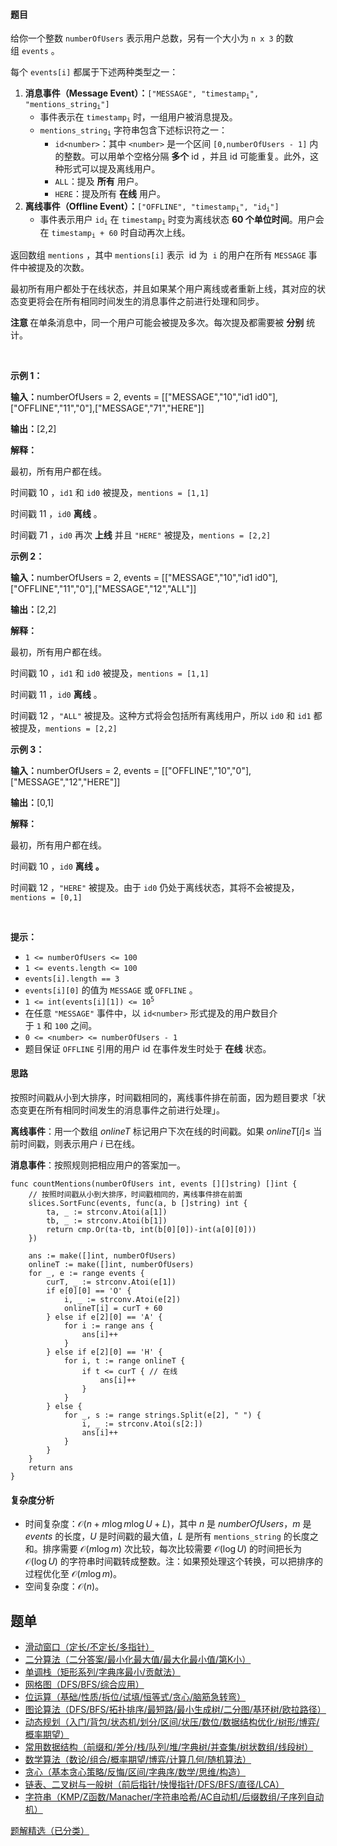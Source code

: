#### 题目

<p>给你一个整数&nbsp;<code>numberOfUsers</code>&nbsp;表示用户总数，另有一个大小为 <code>n x 3</code> 的数组&nbsp;<code>events</code>&nbsp;。</p>

<p>每个&nbsp;<code inline="">events[i]</code>&nbsp;都属于下述两种类型之一：</p>

<ol>
	<li><strong>消息事件（Message Event）：</strong><code>["MESSAGE", "timestamp<sub>i</sub>", "mentions_string<sub>i</sub>"]</code>
	<ul>
		<li>事件表示在&nbsp;<code>timestamp<sub>i</sub></code>&nbsp;时，一组用户被消息提及。</li>
		<li><code>mentions_string<sub>i</sub></code>&nbsp;字符串包含下述标识符之一：
		<ul>
			<li><code>id&lt;number&gt;</code>：其中&nbsp;<code>&lt;number&gt;</code>&nbsp;是一个区间&nbsp;<code>[0,numberOfUsers - 1]</code>&nbsp;内的整数。可以用单个空格分隔&nbsp;<strong>多个</strong> id ，并且 id 可能重复。此外，这种形式可以提及离线用户。</li>
			<li><code>ALL</code>：提及 <strong>所有</strong> 用户。</li>
			<li><code>HERE</code>：提及所有 <strong>在线</strong> 用户。</li>
		</ul>
		</li>
	</ul>
	</li>
	<li><strong>离线事件（Offline Event）：</strong><code>["OFFLINE", "timestamp<sub>i</sub>", "id<sub>i</sub>"]</code>
	<ul>
		<li>事件表示用户&nbsp;<code>id<sub>i</sub></code>&nbsp;在&nbsp;<code>timestamp<sub>i</sub></code>&nbsp;时变为离线状态 <strong>60 个单位时间</strong>。用户会在&nbsp;<code>timestamp<sub>i</sub> + 60</code>&nbsp;时自动再次上线。</li>
	</ul>
	</li>
</ol>

<p>返回数组&nbsp;<code>mentions</code>&nbsp;，其中&nbsp;<code>mentions[i]</code>&nbsp;表示 &nbsp;id 为 &nbsp;<code>i</code>&nbsp;的用户在所有&nbsp;<code>MESSAGE</code>&nbsp;事件中被提及的次数。</p>

<p>最初所有用户都处于在线状态，并且如果某个用户离线或者重新上线，其对应的状态变更将会在所有相同时间发生的消息事件之前进行处理和同步。</p>

<p><strong>注意 </strong>在单条消息中，同一个用户可能会被提及多次。每次提及都需要被 <strong>分别</strong> 统计。</p>

<p>&nbsp;</p>

<p><b>示例 1：</b></p>

<div class="example-block">
<p><span class="example-io"><b>输入：</b>numberOfUsers = 2, events = [["MESSAGE","10","id1 id0"],["OFFLINE","11","0"],["MESSAGE","71","HERE"]]</span></p>

<p><span class="example-io"><b>输出：</b>[2,2]</span></p>

<p><b>解释：</b></p>

<p>最初，所有用户都在线。</p>

<p>时间戳 10 ，<code>id1</code>&nbsp;和&nbsp;<code>id0</code>&nbsp;被提及，<code>mentions = [1,1]</code></p>

<p>时间戳 11 ，<code>id0</code>&nbsp;<strong>离线</strong> 。</p>

<p>时间戳 71 ，<code>id0</code>&nbsp;再次 <strong>上线</strong>&nbsp;并且&nbsp;<code>"HERE"</code>&nbsp;被提及，<code>mentions = [2,2]</code></p>
</div>

<p><b>示例 2：</b></p>

<div class="example-block">
<p><span class="example-io"><b>输入：</b>numberOfUsers = 2, events = [["MESSAGE","10","id1 id0"],["OFFLINE","11","0"],["MESSAGE","12","ALL"]]</span></p>

<p><span class="example-io"><b>输出：</b>[2,2]</span></p>

<p><b>解释：</b></p>

<p>最初，所有用户都在线。</p>

<p>时间戳 10 ，<code>id1</code>&nbsp;和&nbsp;<code>id0</code>&nbsp;被提及，<code>mentions = [1,1]</code></p>

<p>时间戳 11 ，<code>id0</code>&nbsp;<strong>离线</strong> 。</p>

<p>时间戳 12 ，<code>"ALL"</code>&nbsp;被提及。这种方式将会包括所有离线用户，所以&nbsp;<code>id0</code>&nbsp;和&nbsp;<code>id1</code>&nbsp;都被提及，<code>mentions = [2,2]</code></p>
</div>

<p><b>示例 3：</b></p>

<div class="example-block">
<p><span class="example-io"><b>输入：</b>numberOfUsers = 2, events = [["OFFLINE","10","0"],["MESSAGE","12","HERE"]]</span></p>

<p><span class="example-io"><b>输出：</b>[0,1]</span></p>

<p><b>解释：</b></p>

<p>最初，所有用户都在线。</p>

<p>时间戳 10 ，<code>id0</code>&nbsp;<strong>离线</strong>&nbsp;<b>。</b></p>

<p>时间戳 12 ，<code>"HERE"</code>&nbsp;被提及。由于&nbsp;<code>id0</code>&nbsp;仍处于离线状态，其将不会被提及，<code>mentions = [0,1]</code></p>
</div>

<p>&nbsp;</p>

<p><b>提示：</b></p>

<ul>
	<li><code>1 &lt;= numberOfUsers &lt;= 100</code></li>
	<li><code>1 &lt;= events.length &lt;= 100</code></li>
	<li><code>events[i].length == 3</code></li>
	<li><code>events[i][0]</code>&nbsp;的值为&nbsp;<code>MESSAGE</code>&nbsp;或&nbsp;<code>OFFLINE</code>&nbsp;。</li>
	<li><code>1 &lt;= int(events[i][1]) &lt;= 10<sup>5</sup></code></li>
	<li>在任意 <code>"MESSAGE"</code>&nbsp;事件中，以&nbsp;<code>id&lt;number&gt;</code>&nbsp;形式提及的用户数目介于&nbsp;<code>1</code>&nbsp;和&nbsp;<code>100</code>&nbsp;之间。</li>
	<li><code>0 &lt;= &lt;number&gt; &lt;= numberOfUsers - 1</code></li>
	<li>题目保证 <code>OFFLINE</code>&nbsp;引用的用户 id 在事件发生时处于 <strong>在线</strong> 状态。</li>
</ul>

#### 思路

按照时间戳从小到大排序，时间戳相同的，离线事件排在前面，因为题目要求「状态变更在所有相同时间发生的消息事件之前进行处理」。

**离线事件**：用一个数组 $\textit{onlineT}$ 标记用户下次在线的时间戳。如果 $\textit{onlineT}[i]\le$ 当前时间戳，则表示用户 $i$ 已在线。

**消息事件**：按照规则把相应用户的答案加一。

```
func countMentions(numberOfUsers int, events [][]string) []int {
	// 按照时间戳从小到大排序，时间戳相同的，离线事件排在前面
	slices.SortFunc(events, func(a, b []string) int {
		ta, _ := strconv.Atoi(a[1])
		tb, _ := strconv.Atoi(b[1])
		return cmp.Or(ta-tb, int(b[0][0])-int(a[0][0]))
	})

	ans := make([]int, numberOfUsers)
	onlineT := make([]int, numberOfUsers)
	for _, e := range events {
		curT, _ := strconv.Atoi(e[1])
		if e[0][0] == 'O' {
			i, _ := strconv.Atoi(e[2])
			onlineT[i] = curT + 60
		} else if e[2][0] == 'A' {
			for i := range ans {
				ans[i]++
			}
		} else if e[2][0] == 'H' {
			for i, t := range onlineT {
				if t <= curT { // 在线
					ans[i]++
				}
			}
		} else {
			for _, s := range strings.Split(e[2], " ") {
				i, _ := strconv.Atoi(s[2:])
				ans[i]++
			}
		}
	}
	return ans
}
```

#### 复杂度分析

- 时间复杂度：$\mathcal{O}(n + m\log m\log U + L)$，其中 $n$ 是 $\textit{numberOfUsers}$，$m$ 是 $\textit{events}$ 的长度，$U$ 是时间戳的最大值，$L$ 是所有 `mentions_string` 的长度之和。排序需要 $\mathcal{O}(m\log m)$ 次比较，每次比较需要 $\mathcal{O}(\log U)$ 的时间把长为 $\mathcal{O}(\log U)$ 的字符串时间戳转成整数。注：如果预处理这个转换，可以把排序的过程优化至 $\mathcal{O}(m\log m)$。
- 空间复杂度：$\mathcal{O}(n)$。


## 题单

- [滑动窗口（定长/不定长/多指针）](https://leetcode.cn/circle/discuss/0viNMK/)
- [二分算法（二分答案/最小化最大值/最大化最小值/第K小）](https://leetcode.cn/circle/discuss/SqopEo/)
- [单调栈（矩形系列/字典序最小/贡献法）](https://leetcode.cn/circle/discuss/9oZFK9/)
- [网格图（DFS/BFS/综合应用）](https://leetcode.cn/circle/discuss/YiXPXW/)
- [位运算（基础/性质/拆位/试填/恒等式/贪心/脑筋急转弯）](https://leetcode.cn/circle/discuss/dHn9Vk/)
- [图论算法（DFS/BFS/拓扑排序/最短路/最小生成树/二分图/基环树/欧拉路径）](https://leetcode.cn/circle/discuss/01LUak/)
- [动态规划（入门/背包/状态机/划分/区间/状压/数位/数据结构优化/树形/博弈/概率期望）](https://leetcode.cn/circle/discuss/tXLS3i/)
- [常用数据结构（前缀和/差分/栈/队列/堆/字典树/并查集/树状数组/线段树）](https://leetcode.cn/circle/discuss/mOr1u6/)
- [数学算法（数论/组合/概率期望/博弈/计算几何/随机算法）](https://leetcode.cn/circle/discuss/IYT3ss/)
- [贪心（基本贪心策略/反悔/区间/字典序/数学/思维/构造）](https://leetcode.cn/circle/discuss/g6KTKL/)
- [链表、二叉树与一般树（前后指针/快慢指针/DFS/BFS/直径/LCA）](https://leetcode.cn/circle/discuss/K0n2gO/)
- [字符串（KMP/Z函数/Manacher/字符串哈希/AC自动机/后缀数组/子序列自动机）](https://leetcode.cn/circle/discuss/SJFwQI/)

[题解精选（已分类）](https://github.com/EndlessCheng/codeforces-go/blob/master/leetcode/SOLUTIONS.md)